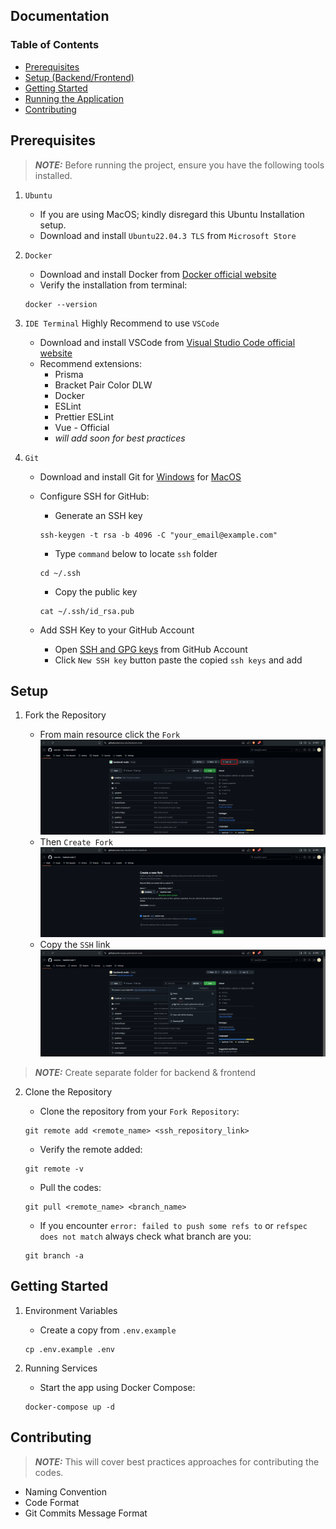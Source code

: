 ## Documentation

### Table of Contents
* [Prerequisites](#prerequisites)
* [Setup (Backend/Frontend)](#setup)
* [Getting Started](#getting_started)
* [Running the Application](#runapp)
* [Contributing](#contributing)
<!-- * [License](#license) -->


## Prerequisites

> **_NOTE:_** Before running the project, ensure you have the following tools installed.

1. `Ubuntu`
    * If you are using MacOS; kindly disregard this Ubuntu Installation setup.
    * Download and install `Ubuntu22.04.3 TLS` from `Microsoft Store`

2. `Docker`
    * Download and install Docker from [Docker official website](https://www.docker.com/products/docker-desktop/)
    * Verify the installation from terminal:
    ```
    docker --version
    ```
3. `IDE Terminal` Highly Recommend to use `VSCode`
    * Download and install VSCode from [Visual Studio Code official website](https://code.visualstudio.com/download)
    * Recommend extensions:
        * Prisma
        * Bracket Pair Color DLW
        * Docker
        * ESLint
        * Prettier ESLint
        * Vue - Official
        * *will add soon for best practices*

4. `Git`
    * Download and install Git for [Windows](https://git-scm.com/download/win) for [MacOS](https://git-scm.com/download/mac)
    * Configure SSH for GitHub:
        * Generate an SSH key
        ```
        ssh-keygen -t rsa -b 4096 -C "your_email@example.com"
        ```
        * Type `command` below to locate `ssh` folder
        ```
        cd ~/.ssh
        ```

        * Copy the public key 
        ```
        cat ~/.ssh/id_rsa.pub
        ```
    * Add SSH Key to your GitHub Account
        * Open [SSH and GPG keys](https://github.com/settings/keys) from GitHub Account
        * Click `New SSH key` button paste the copied `ssh keys` and add

## Setup

1. Fork the Repository

    * From main resource click the `Fork`
    ![alt text](../assets/img/image.png)
    * Then `Create Fork`
    ![alt text](../assets/img/image-1.png)
    * Copy the `SSH` link 
    ![alt text](../assets/img/image-2.png)


> **_NOTE:_** Create separate folder for backend & frontend


2. Clone the Repository

    * Clone the repository from your `Fork Repository`:
    ```
    git remote add <remote_name> <ssh_repository_link>
    ```
    * Verify the remote added:
    ```
    git remote -v
    ```
    * Pull the codes:
    ```
    git pull <remote_name> <branch_name>
    ```
    * If you encounter `error: failed to push some refs to` or `refspec does not match`   always check what branch are you:
    ```
    git branch -a
    ```
## Getting Started

1. Environment Variables

    * Create a copy from `.env.example`
    ```
    cp .env.example .env
    ```
2. Running Services

    * Start the app using Docker Compose:
    ```
    docker-compose up -d
    ```

## Contributing

> **_NOTE:_** This will cover best practices approaches for contributing the codes.

-  Naming Convention 
-  Code Format
-  Git Commits Message Format

